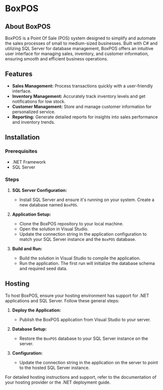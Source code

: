 # BoxPOS

## About BoxPOS
BoxPOS is a Point Of Sale (POS) system designed to simplify and automate the sales processes of small to medium-sized businesses. Built with C# and utilizing SQL Server for database management, BoxPOS offers an intuitive user interface for managing sales, inventory, and customer information, ensuring smooth and efficient business operations.

## Features
- **Sales Management:** Process transactions quickly with a user-friendly interface.
- **Inventory Management:** Accurately track inventory levels and get notifications for low stock.
- **Customer Management:** Store and manage customer information for personalized service.
- **Reporting:** Generate detailed reports for insights into sales performance and inventory trends.

## Installation

### Prerequisites
- .NET Framework
- SQL Server

### Steps
1. **SQL Server Configuration:**
   - Install SQL Server and ensure it's running on your system. Create a new database named `BoxPOS`.
   
2. **Application Setup:**
   - Clone the BoxPOS repository to your local machine.
   - Open the solution in Visual Studio.
   - Update the connection string in the application configuration to match your SQL Server instance and the `BoxPOS` database.
   
3. **Build and Run:**
   - Build the solution in Visual Studio to compile the application.
   - Run the application. The first run will initialize the database schema and required seed data.

## Hosting
To host BoxPOS, ensure your hosting environment has support for .NET applications and SQL Server. Follow these general steps:
1. **Deploy the Application:**
   - Publish the BoxPOS application from Visual Studio to your server.
   
2. **Database Setup:**
   - Restore the `BoxPOS` database to your SQL Server instance on the server.
   
3. **Configuration:**
   - Update the connection string in the application on the server to point to the hosted SQL Server instance.

For detailed hosting instructions and support, refer to the documentation of your hosting provider or the .NET deployment guide.

